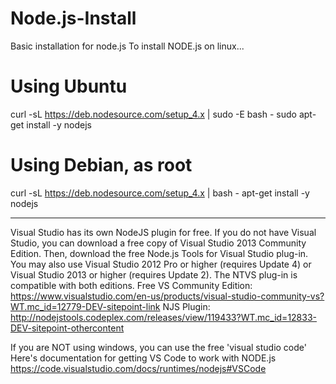 # Node.js-Install
Basic installation for node.js
To install NODE.js on linux...
# Using Ubuntu
curl -sL https://deb.nodesource.com/setup_4.x | sudo -E bash -
sudo apt-get install -y nodejs

# Using Debian, as root
curl -sL https://deb.nodesource.com/setup_4.x | bash -
apt-get install -y nodejs

--------------------------------------------------------------------------------------------------------------------------------
Visual Studio has its own NodeJS plugin for free. If you do not have Visual Studio, you can download a free copy of Visual Studio 2013 Community Edition. Then, download the free Node.js Tools for Visual Studio plug-in. You may also use Visual Studio 2012 Pro or higher (requires Update 4) or Visual Studio 2013 or higher (requires Update 2). The NTVS plug-in is compatible with both editions.
Free VS Community Edition: https://www.visualstudio.com/en-us/products/visual-studio-community-vs?WT.mc_id=12779-DEV-sitepoint-link
NJS Plugin: http://nodejstools.codeplex.com/releases/view/119433?WT.mc_id=12833-DEV-sitepoint-othercontent

If you are NOT using windows, you can use the free 'visual studio code'
Here's documentation for getting VS Code to work with NODE.js
https://code.visualstudio.com/docs/runtimes/nodejs#VSCode
